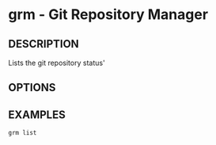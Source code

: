 # grm - Git Repository Manager
## DESCRIPTION
Lists the git repository status'
## OPTIONS
## EXAMPLES
```bash
grm list
```
